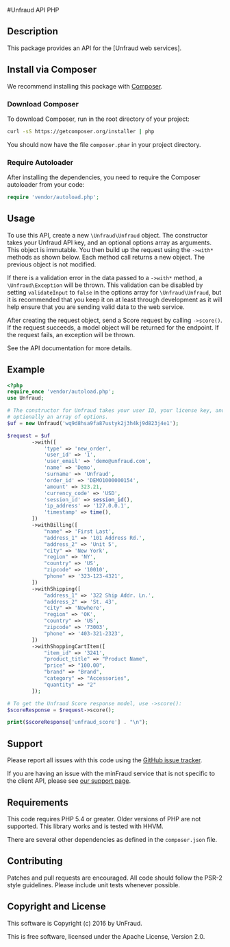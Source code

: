 #Unfraud API PHP

## Description ##

This package provides an API for the [Unfraud web services].

## Install via Composer ##

We recommend installing this package with [Composer](http://getcomposer.org/).

### Download Composer ###

To download Composer, run in the root directory of your project:

```bash
curl -sS https://getcomposer.org/installer | php
```

You should now have the file `composer.phar` in your project directory.

### Require Autoloader ###

After installing the dependencies, you need to require the Composer autoloader
from your code:

```php
require 'vendor/autoload.php';
```

## Usage ##

To use this API, create a new `\Unfraud\Unfraud` object. The constructor
takes your Unfraud API key, and an optional options array as
arguments. This object is immutable. You then build up the request using the
`->with*` methods as shown below. Each method call returns a new object. The
previous object is not modified.

If there is a validation error in the data passed to a `->with*` method, a
`\Unfraud\Exception` will be thrown. This validation can be disabled by
setting `validateInput` to `false` in the options array for
`\Unfraud\Unfraud`, but it is recommended that you keep it on at least
through development as it will help ensure that you are sending valid data to
the web service.

After creating the request object, send a Score request by calling `->score()`. If the request succeeds, a
model object will be returned for the endpoint. If the request fails, an
exception will be thrown.

See the API documentation for more details.


## Example

```php
<?php
require_once 'vendor/autoload.php';
use Unfraud;

# The constructor for Unfraud takes your user ID, your license key, and
# optionally an array of options.
$uf = new Unfraud('wq9d8hsa9fa87ustyk2j3h4kj9d823j4e1');

$request = $uf
        ->with([
            'type' => 'new_order',
            'user_id' => '1',
            'user_email' => 'demo@unfraud.com',
            'name' => 'Demo',
            'surname' => 'Unfraud',
            'order_id' => 'DEMO1000000154',
            'amount' => 323.21,
            'currency_code' => 'USD',
            'session_id' => session_id(),
            'ip_address' => '127.0.0.1',
            'timestamp' => time(),
        ])
        ->withBilling([
            "name" => 'First Last',
            "address_1" => '101 Address Rd.',
            "address_2" => 'Unit 5',
            "city" => 'New York',
            "region" => 'NY',
            "country" => 'US',
            "zipcode" => '10010',
            "phone" => '323-123-4321',
        ])
        ->withShipping([
            "address_1" => '322 Ship Addr. Ln.',
            "address_2" => 'St. 43',
            "city" => 'Nowhere',
            "region" => 'OK',
            "country" => 'US',
            "zipcode" => '73003',
            "phone" => '403-321-2323',
        ])
        ->withShoppingCartItem([
            "item_id" => '3241',
            "product_title" => "Product Name",
            "price" => "100.00",
            "brand" => "Brand",
            "category" => "Accessories",
            "quantity" => "2"
        ]);

# To get the Unfraud Score response model, use ->score():
$scoreResponse = $request->score();

print($scoreResponse['unfraud_score'] . "\n");

```

## Support ##

Please report all issues with this code using the
[GitHub issue tracker](https://github.com/Unfraud/Unfraud-API-PHP/issues).

If you are having an issue with the minFraud service that is not specific
to the client API, please see
[our support page](http://www.unfraud.com/en/support).

## Requirements  ##

This code requires PHP 5.4 or greater. Older versions of PHP are not
supported. This library works and is tested with HHVM.

There are several other dependencies as defined in the `composer.json` file.

## Contributing ##

Patches and pull requests are encouraged. All code should follow the PSR-2
style guidelines. Please include unit tests whenever possible.


## Copyright and License ##

This software is Copyright (c) 2016 by UnFraud.

This is free software, licensed under the Apache License, Version 2.0.